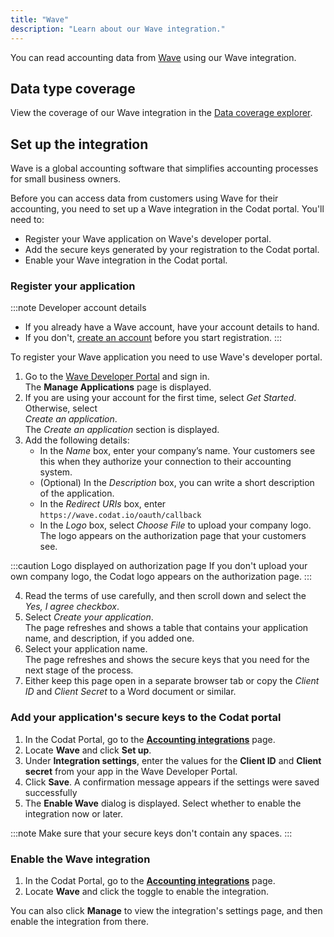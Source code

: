 ```yaml
---
title: "Wave"
description: "Learn about our Wave integration."
---
```


You can read accounting data from <a className="external" href="https://www.waveapps.com/" target="_blank">Wave</a> using our Wave integration.

## Data type coverage

View the coverage of our Wave integration in the <a className="external" href="https://knowledge.codat.io/supported-features/accounting?view=tab-by-integration&integrationKey=pbtz" target="_blank">Data coverage explorer</a>.

## Set up the integration

Wave is a global accounting software that simplifies accounting processes for small business owners.

Before you can access data from customers using Wave for their accounting, you need to set up a Wave integration in the Codat portal. You'll need to:

- Register your Wave application on Wave's developer portal.
- Add the secure keys generated by your registration to the Codat portal.
- Enable your Wave integration in the Codat portal.

### Register your application

:::note Developer account details

- If you already have a Wave account, have your account details to hand.
- If you don't, <a href="https://my.waveapps.com/register/" target="_blank">create an account</a> before you start registration.
:::

To register your Wave application you need to use Wave's developer portal.

1. Go to the <a href="https://developer.waveapps.com/hc/en-us/articles/360019762711" target="_blank">Wave Developer Portal</a> and sign in.  
   The **Manage Applications** page is displayed.
2. If you are using your account for the first time, select _Get Started_. Otherwise, select  
   _Create an application_.  
   The _Create an application_ section is displayed.
3. Add the following details:
   - In the _Name_ box, enter your company’s name. Your customers see this when they authorize your connection to their accounting system.
   - (Optional) In the _Description_ box, you can write a short description of the application.
   - In the _Redirect URIs_ box, enter `https://wave.codat.io/oauth/callback`
   - In the _Logo_ box, select _Choose File_ to upload your company logo. The logo appears on the authorization page that your customers see.

:::caution Logo displayed on authorization page
If you don't upload your own company logo, the Codat logo appears on the authorization page.
:::

4. Read the terms of use carefully, and then scroll down and select the _Yes, I agree checkbox_.
5. Select _Create your application_.  
   The page refreshes and shows a table that contains your application name, and description, if you added one.
6. Select your application name.  
   The page refreshes and shows the secure keys that you need for the next stage of the process.
7. Either keep this page open in a separate browser tab or copy the _Client ID_ and _Client Secret_ to a Word document or similar.

### Add your application's secure keys to the Codat portal

1. In the Codat Portal, go to the <a className="external" href="https://app.codat.io/settings/integrations/accounting" target="_blank">**Accounting integrations**</a> page.
1. Locate **Wave** and click **Set up**.
1. Under **Integration settings**, enter the values for the **Client ID** and **Client secret** from your app in the Wave Developer Portal.
1. Click **Save**. A confirmation message appears if the settings were saved successfully
1. The **Enable Wave** dialog is displayed. Select whether to enable the integration now or later.

:::note
Make sure that your secure keys don't contain any spaces.
:::

### Enable the Wave integration

1. In the Codat Portal, go to the <a className="external" href="https://app.codat.io/settings/integrations/accounting" target="blank">**Accounting integrations**</a> page.
2. Locate **Wave** and click the toggle to enable the integration.

You can also click **Manage** to view the integration's settings page, and then enable the integration from there.
